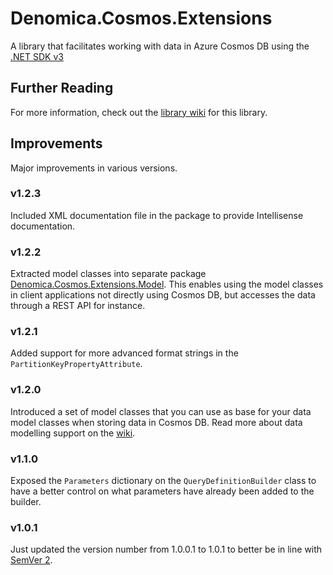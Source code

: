 ﻿# Denomica.Cosmos.Extensions

A library that facilitates working with data in Azure Cosmos DB using the [.NET SDK v3](https://docs.microsoft.com/azure/cosmos-db/sql/sql-api-sdk-dotnet-standard)

## Further Reading

For more information, check out the [library wiki](https://github.com/Denomica/Denomica.Cosmos.Extensions/wiki) for this library.

## Improvements

Major improvements in various versions.

### v1.2.3

Included XML documentation file in the package to provide Intellisense documentation.

### v1.2.2

Extracted model classes into separate package [Denomica.Cosmos.Extensions.Model](https://www.nuget.org/packages/Denomica.Cosmos.Extensions.Model). This enables using the model classes in client applications not directly using Cosmos DB, but accesses the data through a REST API for instance.

### v1.2.1

Added support for more advanced format strings in the `PartitionKeyPropertyAttribute`.

### v1.2.0

Introduced a set of model classes that you can use as base for your data model classes when storing data in Cosmos DB. Read more about data modelling support on the [wiki](https://github.com/Denomica/Denomica.Cosmos.Extensions/wiki/Data-Modelling).

### v1.1.0

Exposed the `Parameters` dictionary on the `QueryDefinitionBuilder` class to have a better control on what parameters have already been added to the builder.

### v1.0.1

Just updated the version number from 1.0.0.1 to 1.0.1 to better be in line with [SemVer 2](https://semver.org/).





